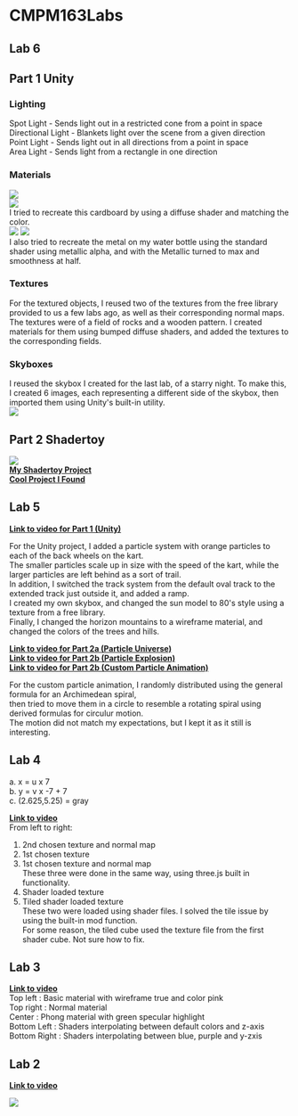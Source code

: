 # CMPM163Labs

## <b>Lab 6</b>
## Part 1 Unity
### Lighting  
Spot Light - Sends light out in a restricted cone from a point in space  
Directional Light - Blankets light over the scene from a given direction  
Point Light - Sends light out in all directions from a point in space   
Area Light - Sends light from a rectangle in one direction  
### Materials  
![](lab6/cardboard.png)  
![](lab6/cardboard_material.png)  
I tried to recreate this cardboard by using a diffuse shader and matching the color.  
![](lab6/metal.png)
![](lab6/metallic_material.png)  
I also tried to recreate the metal on my water bottle using the standard shader using metallic alpha, and with the Metallic turned to max and smoothness at half.  
### Textures   
For the textured objects, I reused two of the textures from the free library provided to us a few labs ago, as well as their corresponding normal maps. The textures were of a field of rocks and a wooden pattern. I created materials for them using bumped diffuse shaders, and added the textures to the corresponding fields.
### Skyboxes
I reused the skybox I created for the last lab, of a starry night. To make this, I created 6 images, each representing a different side of the skybox, then imported them using Unity's built-in utility.  
![](lab6/unityscene.png)  
## Part 2 Shadertoy  
![](lab6/shadertoytexture.png)  
<b>[My Shadertoy Project](https://www.shadertoy.com/view/wdBBRR)</b>  
<b>[Cool Project I Found](https://www.shadertoy.com/view/3slcWr)</b>

## <b>Lab 5</b>  

<b>[Link to video for Part 1 (Unity)](https://drive.google.com/file/d/1MXvV7zigGS_BIwOGz5jNPGfW4-zUYq99/view?usp=sharing)</b>  

For the Unity project, I added a particle system with orange particles to each of the back wheels on the kart.  
The smaller particles scale up in size with the speed of the kart, while the larger particles are left behind as a sort of trail.  
In addition, I switched the track system from the default oval track to the extended track just outside it, and added a ramp.  
I created my own skybox, and changed the sun model to 80's style using a texture from a free library.  
Finally, I changed the horizon mountains to a wireframe material, and changed the colors of the trees and hills.  
  
  
<b>[Link to video for Part 2a (Particle Universe)](https://drive.google.com/file/d/1WVAzfANfpFkmtTXsbpWw53aB_S5okLJf/view?usp=sharing)  
[Link to video for Part 2b (Particle Explosion)](https://drive.google.com/file/d/15gvVtC_OpPLMY9x_FM7s_b9jzoDUOy64/view?usp=sharing)  
[Link to video for Part 2b (Custom Particle Animation)](https://drive.google.com/file/d/1jq4wkb4TV9JFAAEGQszXzMA2cKw9bJ6F/view?usp=sharing)</b>  

For the custom particle animation, I randomly distributed using the general formula for an Archimedean spiral,  
then tried to move them in a circle to resemble a rotating spiral using derived formulas for circulur motion.  
The motion did not match my expectations, but I kept it as it still is interesting.  

## <b>Lab 4</b>  
a. x = u x 7    
b. y = v x -7 + 7  
c. (2.625,5.25) = gray  

<b>[Link to video](https://drive.google.com/file/d/1bo_ADo5jxJRgCFgc9_9M-fvdPf7ahkXf/view?usp=sharing)</b>  
From left to right:
1. 2nd chosen texture and normal map  
2. 1st chosen texture  
3. 1st chosen texture and normal map  
These three were done in the same way, using three.js built in functionality.  
4. Shader loaded texture  
5. Tiled shader loaded texture  
These two were loaded using shader files. I solved the tile issue by using the built-in mod function.  
For some reason, the tiled cube used the texture file from the first shader cube. Not sure how to fix.

## <b>Lab 3</b>

<b>[Link to video](https://drive.google.com/file/d/1mI6X_eOP5UXOTJIeI3NRfMBDfFhOcWyP/view?usp=sharing)</b>  
Top left     : Basic material with wireframe true and color pink  
Top right    : Normal material  
Center       : Phong material with green specular highlight  
Bottom Left  : Shaders interpolating between default colors and z-axis  
Bottom Right : Shaders interpolating between blue, purple and y-zxis  

## <b>Lab 2</b>

<b>[Link to video](https://drive.google.com/file/d/1NeADZKp8pNPdYFGvxcBc9fCCv-Py1t9W/view?usp=sharing)</b>  

![](scene.png)
